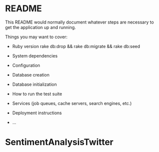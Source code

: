 # README

This README would normally document whatever steps are necessary to get the
application up and running.

Things you may want to cover:

* Ruby version
rake db:drop && rake db:migrate && rake db:seed
* System dependencies

* Configuration

* Database creation

* Database initialization

* How to run the test suite

* Services (job queues, cache servers, search engines, etc.)

* Deployment instructions

* ...
# SentimentAnalysisTwitter
